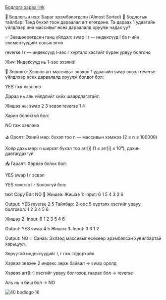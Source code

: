 <a href="https://www.hackerrank.com/challenges/almost-sorted/problem?isFullScreen=true">Бодлога харах link</a>

📘 Бодлогын нэр: Бараг эрэмбэлэгдсэн (Almost Sorted)
🧩 Бодлогын тайлбар:
Танд бүхэл тоон дараалал arr өгөгдөнө. Та дараах 1 удаагийн үйлдлээр энэ массивыг өсөх дараалалд оруулж чадах уу?

✅ Зөвшөөрөгдсөн ганц үйлдэл:
swap l r — индексүүд l ба r-ийн элементүүдийг сольж өгнө

reverse l r — индексүүд l-ээс r хүртэлх хэсгийг бүрэн урвуу болгоно

Жич: Индексүүд нь 1-ээс эхэлнэ!

🎯 Зорилго:
Хэрвээ arr массивыг зөвхөн 1 удаагийн swap эсвэл reverse үйлдлээр өсөх дараалалд оруулж болдог бол:

YES гэж хэвлэнэ

Дараа нь аль үйлдлийг хийх шаардлагатайг:

Жишээ нь: swap 2 3 эсвэл reverse 1 4

Харин болохгүй бол:

NO гэж хэвлэнэ

⛳ Оролт:
Эхний мөр: бүхэл тоо n — массивын хэмжээ (2 ≤ n ≤ 100000)

Хоёр дахь мөр: n ширхэг бүхэл тоо arr[i] (1 ≤ arr[i] ≤ 10⁹), дахин давтагдахгүй

📤 Гаралт:
Хэрвээ болох бол:

YES
swap l r
эсвэл

YES
reverse l r
Болохгүй бол:

text
Copy
Edit
NO
🧠 Жишээ:
Жишээ 1:
Input:
6
1 5 4 3 2 6

Output:
YES
reverse 2 5
Тайлбар: 2-оос 5 хүртэлх хэсгийг урвуу болговол:
1 2 3 4 5 6

Жишээ 2:
Input:
6
1 2 3 5 4 6

Output:
YES
swap 4 5
Жишээ 3:
Input:
3
3 1 2

Output:
NO
💡 Санаа:
Эхлээд массивыг өсөхөөр эрэмбэлсэн хувилбартай харьцуул.

Зөрүүтэй индексүүдийг l, r гэж тодорхойл.

Хэрвээ зөвхөн 2 индекс зөрж байвал → swap оролд

Хэрвээ arr[l:r] хэсгийг урвуу болгоход таарах бол → reverse

Аль нь ч биш бол → NO


![40 bodlogo 16](https://github.com/user-attachments/assets/0d635e11-a993-4349-af67-c164503f040a)
